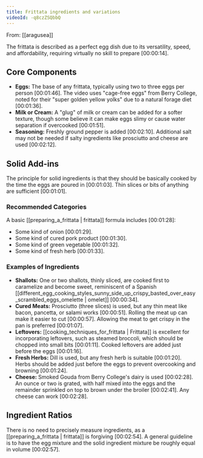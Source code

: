 ```yaml
---
title: Frittata ingredients and variations
videoId: -q8czZSQbbQ
---
```


From: [[aragusea]] <br/> 

The frittata is described as a perfect egg dish due to its versatility, speed, and affordability, requiring virtually no skill to prepare <a class="yt-timestamp" data-t="00:00:14">[00:00:14]</a>.

## Core Components

*   **Eggs:** The base of any frittata, typically using two to three eggs per person <a class="yt-timestamp" data-t="00:01:46">[00:01:46]</a>. The video uses "cage-free eggs" from Berry College, noted for their "super golden yellow yolks" due to a natural forage diet <a class="yt-timestamp" data-t="00:01:36">[00:01:36]</a>.
*   **Milk or Cream:** A "glug" of milk or cream can be added for a softer texture, though some believe it can make eggs slimy or cause water separation if overcooked <a class="yt-timestamp" data-t="00:01:51">[00:01:51]</a>.
*   **Seasoning:** Freshly ground pepper is added <a class="yt-timestamp" data-t="00:02:10">[00:02:10]</a>. Additional salt may not be needed if salty ingredients like prosciutto and cheese are used <a class="yt-timestamp" data-t="00:02:12">[00:02:12]</a>.

## Solid Add-ins

The principle for solid ingredients is that they should be basically cooked by the time the eggs are poured in <a class="yt-timestamp" data-t="00:01:03">[00:01:03]</a>. Thin slices or bits of anything are sufficient <a class="yt-timestamp" data-t="00:01:01">[00:01:01]</a>.

### Recommended Categories

A basic [[preparing_a_frittata | frittata]] formula includes <a class="yt-timestamp" data-t="00:01:28">[00:01:28]</a>:
*   Some kind of onion <a class="yt-timestamp" data-t="00:01:29">[00:01:29]</a>.
*   Some kind of cured pork product <a class="yt-timestamp" data-t="00:01:30">[00:01:30]</a>.
*   Some kind of green vegetable <a class="yt-timestamp" data-t="00:01:32">[00:01:32]</a>.
*   Some kind of fresh herb <a class="yt-timestamp" data-t="00:01:33">[00:01:33]</a>.

### Examples of Ingredients

*   **Shallots:** One or two shallots, thinly sliced, are cooked first to caramelize and become sweet, reminiscent of a Spanish [[different_egg_cooking_styles_sunny_side_up_crispy_basted_over_easy_scrambled_eggs_omelette | omelet]] <a class="yt-timestamp" data-t="00:00:34">[00:00:34]</a>.
*   **Cured Meats:** Prosciutto (three slices) is used, but any thin meat like bacon, pancetta, or salami works <a class="yt-timestamp" data-t="00:00:51">[00:00:51]</a>. Rolling the meat up can make it easier to cut <a class="yt-timestamp" data-t="00:00:57">[00:00:57]</a>. Allowing the meat to get crispy in the pan is preferred <a class="yt-timestamp" data-t="00:01:07">[00:01:07]</a>.
*   **Leftovers:** [[cooking_techniques_for_frittata | Frittata]] is excellent for incorporating leftovers, such as steamed broccoli, which should be chopped into small bits <a class="yt-timestamp" data-t="00:01:11">[00:01:11]</a>. Cooked leftovers are added just before the eggs <a class="yt-timestamp" data-t="00:01:16">[00:01:16]</a>.
*   **Fresh Herbs:** Dill is used, but any fresh herb is suitable <a class="yt-timestamp" data-t="00:01:20">[00:01:20]</a>. Herbs should be added just before the eggs to prevent overcooking and browning <a class="yt-timestamp" data-t="00:01:24">[00:01:24]</a>.
*   **Cheese:** Smoked Gouda from Berry College's dairy is used <a class="yt-timestamp" data-t="00:02:28">[00:02:28]</a>. An ounce or two is grated, with half mixed into the eggs and the remainder sprinkled on top to brown under the broiler <a class="yt-timestamp" data-t="00:02:41">[00:02:41]</a>. Any cheese can work <a class="yt-timestamp" data-t="00:02:28">[00:02:28]</a>.

## Ingredient Ratios

There is no need to precisely measure ingredients, as a [[preparing_a_frittata | frittata]] is forgiving <a class="yt-timestamp" data-t="00:02:54">[00:02:54]</a>. A general guideline is to have the egg mixture and the solid ingredient mixture be roughly equal in volume <a class="yt-timestamp" data-t="00:02:57">[00:02:57]</a>.
